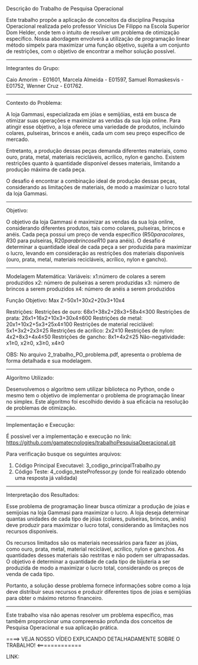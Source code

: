 Descrição do Trabalho de Pesquisa Operacional

Este trabalho propõe a aplicação de conceitos da disciplina Pesquisa Operacional realizada pelo professor Vinicius De Filippo na Escola Superior Dom Helder, onde tem o intuito de resolver um problema de otimização específico. Nossa abordagem envolverá a utilização de programação linear método simpelx para maximizar  uma função objetivo, sujeita a um conjunto de restrições, com o objetivo de encontrar a melhor solução possível.


---------------------------------------------------------------------------------------------------------------------------------------------------------------------
Integrantes do Grupo:

Caio Amorim - E01601,
Marcela Almeida - E01597,
Samuel Romaskesvis - E01752,
Wenner Cruz - E01762.

---------------------------------------------------------------------------------------------------------------------------------------------------------------------
Contexto do Problema:

A loja Gammasi, especializada em jóias e semijóias, está em busca de otimizar suas operações e maximizar as vendas da sua loja online. Para atingir esse objetivo, a loja oferece uma variedade de produtos, incluindo colares, pulseiras, brincos e anéis, cada um com seu preço específico de mercado.

Entretanto, a produção dessas peças demanda diferentes materiais, como ouro, prata, metal, materiais recicláveis, acrílico, nylon e gancho. Existem restrições quanto à quantidade disponível desses materiais, limitando a produção máxima de cada peça.

O desafio é encontrar a combinação ideal de produção dessas peças, considerando as limitações de materiais, de modo a maximizar o lucro total da loja Gammasi.


---------------------------------------------------------------------------------------------------------------------------------------------------------------------

Objetivo:

O objetivo da loja Gammasi é maximizar as vendas da sua loja online, considerando diferentes produtos, tais como colares, pulseiras, brincos e anéis. Cada peça possui um preço de venda específico (R$50 para colares, R$30 para pulseiras, R$20 para brincos e R$10 para anéis). O desafio é determinar a quantidade ideal de cada peça a ser produzida para maximizar o lucro, levando em consideração as restrições dos materiais disponíveis (ouro, prata, metal, materiais recicláveis, acrílico, nylon e gancho).

---------------------------------------------------------------------------------------------------------------------------------------------------------------------

Modelagem Matemática:
Variáveis:
x1:número de colares a serem produzidos
x2: número de pulseiras a serem produzidas
x3: número de brincos a serem produzidos
x4: número de anéis a serem produzidos

Função Objetivo: Max Z=50x1+30x2+20x3+10x4

Restrições:
Restrições de ouro: 68x1+38x2+28x3+58x4≤300
Restrições de prata: 26x1+16x2+10x3+30x4≤600
Restrições de metal: 20x1+10x2+5x3+25x4≤100
Restrições de material reciclável: 5x1+3x2+2x3≤25
Restrições de acrílico: 2x2≤10
Restrições de nylon: 4x2+8x3+4x4≤50
Restrições de gancho: 8x1+4x2≤25
Não-negatividade: x1≥0, x2≥0, x3≥0, x4≥0

OBS: No arquivo 2_trabalho_PO_problema.pdf, apresenta o problema de forma detalhada e sua modelagem.

---------------------------------------------------------------------------------------------------------------------------------------------------------------------

Algoritmo Utilizado:

Desenvolvemos o algoritmo  sem utilizar biblioteca no Python, onde o mesmo tem o objetivo de implementar o problema de programação linear no simplex. Este algoritmo foi escolhido devido à sua eficácia na resolução de problemas de otimização. 

----------------------------------------------------------------------------------------------------------------------------------------------------------------------

Implementação e Execução:

É possivel ver a implementação e execução no link: https://github.com/gamatecnologies/trabalhoPesquisaOperacional.git

Para verificação busque os seguintes arquivos:
1. Código Principal Executavel: 3_codigo_principalTrabalho.py
2. Código Teste: 4_codigo_testeProfessor.py (onde foi realizado obtendo uma resposta já validada)

---------------------------------------------------------------------------------------------------------------------------------------------------------------------

Interpretação dos Resultados:

Esse problema de programação linear busca otimizar a produção de joias e semijoias na loja Gammasi para maximizar o lucro. A loja deseja determinar quantas unidades de cada tipo de jóias (colares, pulseiras, brincos, anéis) deve produzir para maximizar o lucro total, considerando as limitações nos recursos disponíveis.

Os recursos limitados são os materiais necessários para fazer as jóias, como ouro, prata, metal, material reciclável, acrílico, nylon e ganchos. As quantidades desses materiais são restritas e não podem ser ultrapassadas. O objetivo é determinar a quantidade de cada tipo de bijuteria a ser produzida de modo a maximizar o lucro total, considerando os preços de venda de cada tipo.

Portanto, a solução desse problema fornece informações sobre como a loja deve distribuir seus recursos e produzir diferentes tipos de joias e semijóias para obter o máximo retorno financeiro.


---------------------------------------------------------------------------------------------------------------------------------------------------------------------


Este trabalho visa não apenas resolver um problema específico, mas também proporcionar uma compreensão profunda dos conceitos de Pesquisa Operacional e sua aplicação prática.


====> VEJA NOSSO VÍDEO EXPLICANDO DETALHADAMENTE SOBRE O TRABALHO! <=============

LINK: 


